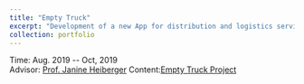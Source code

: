 ```yaml
---
title: "Empty Truck"
excerpt: "Development of a new App for distribution and logistics services by a startup company"
collection: portfolio
---
```


<i class='fas fa-calendar-alt'></i> Time: Aug. 2019 -- Oct, 2019  <br>
<i class='fas fa-address-book'></i> Advisor: [Prof. Janine Heiberger](https://www.linkedin.com/in/janine-heiberger-mba-pmp-a703471/)
Content:[Empty Truck Project](https://aliceyu68.github.io/tongjie/files/PMI6010_Project_Empty_Trucks_Tongjie_Yu.pdf)

